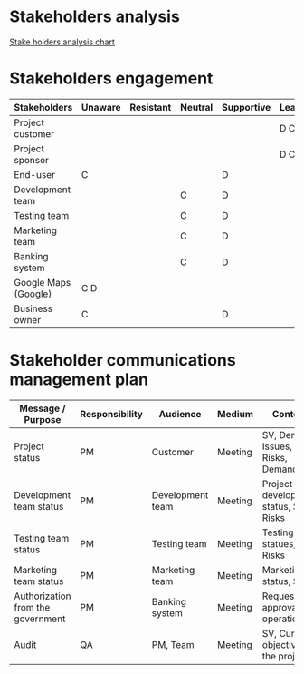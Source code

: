 # Stakeholders analysis
[Stake holders analysis chart](./stakeholders-analysis.png)

# Stakeholders engagement
| Stakeholders         | Unaware | Resistant | Neutral | Supportive | Leading |
|----------------------|---------|-----------|---------|------------|---------|
| Project customer     |         |           |         |            | D C     |
| Project sponsor      |         |           |         |            | D C     |
| End-user             | C       |           |         | D          |         |
| Development team     |         |           | C       | D          |         |
| Testing team         |         |           | C       | D          |         |
| Marketing team       |         |           | C       | D          |         |
| Banking system       |         |           | C       | D          |         |
| Google Maps (Google) | C D     |           |         |            |         |
| Business owner       | C       |           |         | D          |         |

# Stakeholder communications management plan
| Message / Purpose                 | Responsibility | Audience         | Medium  | Content                                | Frequency |
|-----------------------------------|----------------|------------------|---------|----------------------------------------|-----------|
| Project status                    | PM             | Customer         | Meeting | SV, Demo, Issues, Risks, Demands       | Bi-weekly |
| Development team status           | PM             | Development team | Meeting | Project development status, SV, Risks  | Weekly    |
| Testing team status               | PM             | Testing team     | Meeting | Testing statues, SV, Risks             | Weekly    |
| Marketing team status             | PM             | Marketing team   | Meeting | Marketing status, SV                   | Bi-weekly |
| Authorization from the government | PM             | Banking system   | Meeting | Request of approval for operation      | Weekly    |
| Audit                             | QA             | PM, Team         | Meeting | SV, Current objectives of the project. | Monthly   |